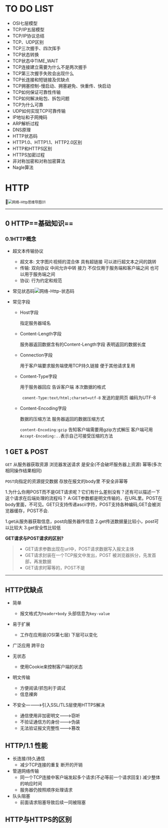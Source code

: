 

# **TO DO LIST**

- OSI七层模型
- TCP/IP五层模型
- TCP/IP协议总结
- TCP、UDP区别
- TCP三次握手、四次挥手
- TCP状态转换
- TCP状态中TIME_WAIT
- TCP连接建立需要为什么不是两次握手
- TCP第三次握手失败会出现什么
- TCP长连接和短链接及优缺点
- TCP拥塞控制-慢启动、拥塞避免、快重传、快启动
- TCP如何保证可靠性传输
- TCP如何解决粘包、拆包问题
- TCP为什么可靠
- UDP如何实现TCP可靠传输
- IP地址和子网掩码
- ARP解析过程
- DNS原理
- HTTP状态码
- HTTP1.0、HTTP1.1、HTTP2.0区别
- HTTP和HTTPS区别
- HTTPS加密过程
- 非对称加密和对称加密算法
- Nagle算法





# HTTP

<img src="/Users/qlzhou/Pictures/网络-Http思维导图01.png" alt="网络-Http思维导图01" style="zoom:80%;" />

------

## 0 HTTP==基础知识==

### 0.1HTTP概念

- 超文本传输协议
  - 超文本: 文字图片视频的混合体 具有超链接 可以进行超文本之间的跳转
  - 传输: 双向协议 中间允许中转 接力 不仅仅用于服务端和客户端之间 也可以用于服务端之间
  - 协议: 行为约定和规范

- 常见状态码![网络-Http-状态码](/Users/qlzhou/Pictures/网络-Http-状态码.png)

- 常见字段

  - Host字段

    指定服务器域名

  - Content-Length字段

    服务器返回数据含有的Content-Length字段 表明返回的数据长度

  - Connection字段

    用于客户端要求服务端使用TCP持久链接 便于其他请求复用

  - Content-Type字段

    用于服务器回应 告诉客户端 本次数据的格式

    ` conent-Type:text/html;charset=utf-8` 发送的是网页 编码为UTF-8

  - Content-Encoding字段

    数据的压缩方法 服务器返回的数据压缩方式

    `content-Encoding:gzip` 告知客户端需要用gzip方式解压 客户端可用`Accept-Encoding:..`表示自己可接受压缩的方法



## 1 GET & POST

`GET` 从服务器获取资源 浏览器发送请求 是安全(不会破坏服务器上资源) 幂等(多次相同操作结果相同)

`POST`向指定的资源提交数据 存放在报文的body里 不安全非幂等

1.为什么你用POST而不是GET请求呢？它们有什么差别没有？还有可以描述一下这个请求在后端处理的流程吗？
A:GET参数都是明文传输的，在URL里。POST在body里面，不可见。GET只支持传递ascii字符，POST支持各种编码,GET会被浏览器缓存，POST不会.



1.get从服务器获取信息，post向服务器传信息 2.get传送数据量比较小，post可以比较大 3.get安全性比较低



**GET请求与POST请求的区别?**

> - GET请求参数出现在url中，POST请求数据写入报文主体
> - GET请求封装在一个TCP报文中发出，POST 被浏览器拆分，先发首部，再发数据
> - GET请求时幂等的，POST不是

------



## HTTP优缺点

- 简单
  - 报文格式为`header+body` 头部信息为`key-value`
- 易于扩展
  - 工作在应用层(OSI第七层) 下层可以变化
- 广泛应用 跨平台



- 无状态
  - 使用Cookie来控制客户端的状态
- 明文传输
  - 方便阅读/抓包利于调试
  - 信息裸奔
- 不安全————>引入SSL/TLS层使用HTTPS解决
  - 通信使用非加密明文———>窃听
  - 不验证通信方的身份———>伪装
  - 无法验证报文完整性———>篡改



## HTTP/1.1 性能

- 长连接/持久通信
  - 减少TCP连接的重复 断开的开销
- 管道网络传输
  - 同一个TCP连接中客户端发起多个请求(不必等前一个请求回复) 减少整体的响应时间
  - 服务器仍按照顺序处理请求
- 队头阻塞
  - 前面请求阻塞导致后续一同被阻塞



## HTTP与HTTPS的区别





















